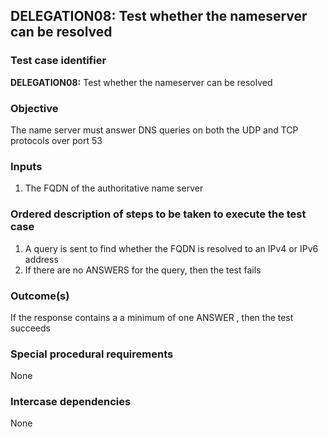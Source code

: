 ## DELEGATION08: Test whether the nameserver can be resolved

### Test case identifier
**DELEGATION08:** Test whether the nameserver can be resolved 

### Objective
The name server must answer DNS queries on both the UDP and TCP protocols over port 53

### Inputs
1. The FQDN of the authoritative name server

### Ordered description of steps to be taken to execute the test case
1. A query is sent to find whether the FQDN is resolved to an IPv4 or IPv6 address
2. If there are no ANSWERS for the query, then the test fails


### Outcome(s)
If the response contains a a minimum of one ANSWER , then the test succeeds

### Special procedural requirements
None

### Intercase dependencies
None
